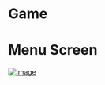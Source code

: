 # Game
# Menu Screen
[![image](https://github.com/user-attachments/assets/ddd40d90-cf61-41eb-97af-4591bb673bd7)
](https://github.com/Muhammad-taraz/Game/blob/a94ac09be4de7d2fe83aaf26be3bd5436018212d/menu.png)
